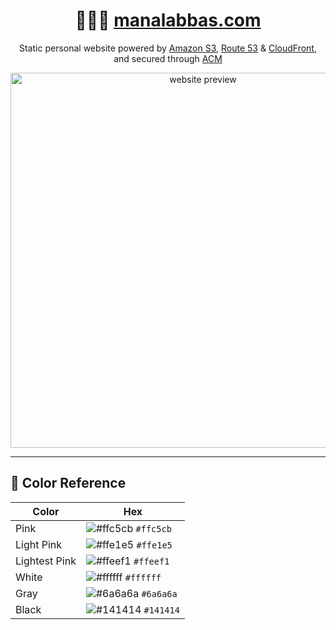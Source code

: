 <h1 align="center">&#128105;&#127995;&#8205;&#128187; <a href="https://manalabbas.com">manalabbas.com</a></h1>

<p align="center">
  Static personal website powered by <a href="https://docs.aws.amazon.com/s3/index.html">Amazon S3</a>, <a href="https://docs.aws.amazon.com/route53/index.html">Route 53</a> & <a href="https://docs.aws.amazon.com/cloudfront/index.html">CloudFront</a>, and secured through <a href="https://aws.amazon.com/certificate-manager/">ACM</a>
</p>

<div align="center">
  <img src="preview.gif" alt="website preview" width="600">
</div>

---

## 🎨 Color Reference

| Color          | Hex                                                                    |
| -------------- | ---------------------------------------------------------------------- |
| Pink           | ![#ffc5cb](https://via.placeholder.com/15/ffc5cb/ffc5cb.png) `#ffc5cb` |
| Light Pink     | ![#ffe1e5](https://via.placeholder.com/15/ffe1e5/ffe1e5.png) `#ffe1e5` |
| Lightest Pink  | ![#ffeef1](https://via.placeholder.com/15/ffeef1/ffeef1.png) `#ffeef1` |
| White          | ![#ffffff](https://via.placeholder.com/15/ffffff/ffffff.png) `#ffffff` |
| Gray           | ![#6a6a6a](https://via.placeholder.com/15/6a6a6a/6a6a6a.png) `#6a6a6a` |
| Black          | ![#141414](https://via.placeholder.com/15/141414/141414.png) `#141414` |
